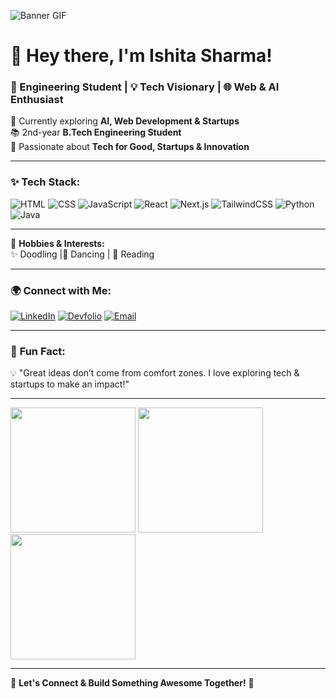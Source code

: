 ![Banner GIF](https://media.giphy.com/media/QTfX9Ejfra3ZmNxh6B/giphy.gif)

# 👋 Hey there, I'm Ishita Sharma!  
### 🚀 Engineering Student | 💡 Tech Visionary | 🌐 Web & AI Enthusiast  

🌱 Currently exploring **AI, Web Development & Startups**  
📚 2nd-year **B.Tech Engineering Student**  
🎯 Passionate about **Tech for Good, Startups & Innovation**  

---

### ✨ **Tech Stack:**
![HTML](https://img.shields.io/badge/HTML5-orange?style=for-the-badge&logo=html5&logoColor=white)
![CSS](https://img.shields.io/badge/CSS3-blue?style=for-the-badge&logo=css3&logoColor=white)
![JavaScript](https://img.shields.io/badge/JavaScript-yellow?style=for-the-badge&logo=javascript&logoColor=black)
![React](https://img.shields.io/badge/ReactJS-61DAFB?style=for-the-badge&logo=react&logoColor=white)
![Next.js](https://img.shields.io/badge/Next.js-black?style=for-the-badge&logo=next.js&logoColor=white)
![TailwindCSS](https://img.shields.io/badge/TailwindCSS-38B2AC?style=for-the-badge&logo=tailwind-css&logoColor=white)
![Python](https://img.shields.io/badge/Python-FFD43B?style=for-the-badge&logo=python&logoColor=blue)
![Java](https://img.shields.io/badge/Java-red?style=for-the-badge&logo=openjdk&logoColor=white)

---

🎨 **Hobbies & Interests:**  
✨ Doodling |💃 Dancing | 📖 Reading 

---

### 🌍 **Connect with Me:**
[![LinkedIn](https://img.shields.io/badge/LinkedIn-0A66C2?style=for-the-badge&logo=linkedin&logoColor=white)](https://www.linkedin.com/in/ishita-sharma-859037283/)
[![Devfolio](https://img.shields.io/badge/Devfolio-18A3DD?style=for-the-badge&logo=devfolio&logoColor=white)](https://devfolio.co/@Ishita_sharma_/readme-md)
[![Email](https://img.shields.io/badge/Email-D14836?style=for-the-badge&logo=gmail&logoColor=white)](mailto:ishitas0503@gmail.com)  

---

### 🎨 **Fun Fact:**
💡 "Great ideas don’t come from comfort zones. I love exploring tech & startups to make an impact!"  

---

<img src="https://media.giphy.com/media/M9gbBd9nbDrOTu1Mqx/giphy.gif" width="200">  
<img src="https://media.giphy.com/media/jTNG3RF6EwbkpD4LZx/giphy.gif" width="200">  
<img src="https://media.giphy.com/media/3o7TKMt1VVNkHV2PaE/giphy.gif" width="200">  

---

🔹 **Let's Connect & Build Something Awesome Together!** 🚀

